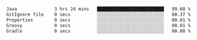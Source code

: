 <!--START_SECTION:waka-->

```txt
Java              3 hrs 24 mins   █████████████████████████   99.60 %
GitIgnore file    0 secs          ░░░░░░░░░░░░░░░░░░░░░░░░░   00.37 %
Properties        0 secs          ░░░░░░░░░░░░░░░░░░░░░░░░░   00.01 %
Groovy            0 secs          ░░░░░░░░░░░░░░░░░░░░░░░░░   00.01 %
Gradle            0 secs          ░░░░░░░░░░░░░░░░░░░░░░░░░   00.00 %
```

<!--END_SECTION:waka-->
